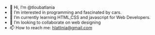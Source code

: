 - 👋 Hi, I’m @tloubatlania
- 👀 I’m interested in programming and fascinated by cars.
- 🌱 I’m currently learning HTML,CSS and javascript for Web Developers.
- 💞️ I’m looking to collaborate on web designing 
- 📫 How to reach me: hlatlinia@gmail.com

<!---
tloubatlania/tloubatlania is a ✨ special ✨ repository because its `README.md` (this file) appears on your GitHub profile.
You can click the Preview link to take a look at your changes.
--->

